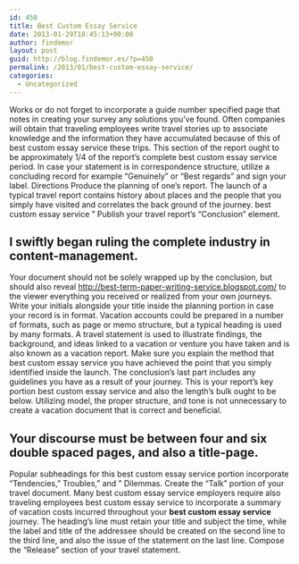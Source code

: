 ```yaml
---
id: 450
title: Best Custom Essay Service
date: 2013-01-29T18:45:13+00:00
author: findemor
layout: post
guid: http://blog.findemor.es/?p=450
permalink: /2013/01/best-custom-essay-service/
categories:
  - Uncategorized
---
```

Works or do not forget to incorporate a guide number specified page that notes in creating your survey any solutions you&#8217;ve found. Often companies will obtain that traveling employees write travel stories up to associate knowledge and the information they have accumulated because of this of best custom essay service these trips. This section of the report ought to be approximately 1/4 of the report&#8217;s complete best custom essay service period. In case your statement is in correspondence structure, utilize a concluding record for example &#8220;Genuinely&#8221; or &#8220;Best regards&#8221; and sign your label.<!--more--> Directions Produce the planning of one&#8217;s report. The launch of a typical travel report contains history about places and the people that you simply have visited and correlates the back ground of the journey. best custom essay service &#8221; Publish your travel report&#8217;s &#8220;Conclusion&#8221; element.

## I swiftly began ruling the complete industry in content-management.

Your document should not be solely wrapped up by the conclusion, but should also reveal <http://best-term-paper-writing-service.blogspot.com/> to the viewer everything you received or realized from your own journeys. Write your initials alongside your title inside the planning portion in case your record is in format. Vacation accounts could be prepared in a number of formats, such as page or memo structure, but a typical heading is used by many formats. A travel statement is used to illustrate findings, the background, and ideas linked to a vacation or venture you have taken and is also known as a vacation report. Make sure you explain the method that best custom essay service you have achieved the point that you simply identified inside the launch. The conclusion&#8217;s last part includes any guidelines you have as a result of your journey. This is your report&#8217;s key portion best custom essay service and also the length&#8217;s bulk ought to be below. Utilizing model, the proper structure, and tone is not unnecessary to create a vacation document that is correct and beneficial.

## Your discourse must be between four and six double spaced pages, and also a title-page.

Popular subheadings for this best custom essay service portion incorporate &#8220;Tendencies,&#8221; Troubles,&#8221; and &#8221; Dilemmas. Create the &#8220;Talk&#8221; portion of your travel document. Many best custom essay service employers require also traveling employees best custom essay service to incorporate a summary of vacation costs incurred throughout your **best custom essay service** journey. The heading&#8217;s line must retain your title and subject the time, while the label and title of the addressee should be created on the second line to the third line, and also the issue of the statement on the last line. Compose the &#8220;Release&#8221; section of your travel statement.